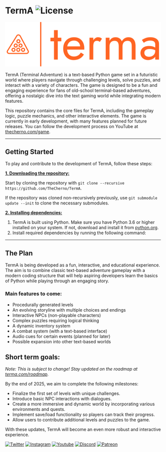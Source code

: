 # TermA ![License](https://img.shields.io/github/license/the-deezeray/text_adv)


![TermA](/terma-high-resolution-logo-transparent(1).png?raw=true "TermA")

TermA (Terminal Adventure) is a text-based Python game set in a futuristic world where players navigate through challenging levels, solve puzzles, and interact with a variety of characters. The game is designed to be a fun and engaging experience for fans of old-school terminal-based adventures, offering a nostalgic dive into the text gaming world while integrating modern features.

This repository contains the core files for TermA, including the gameplay logic, puzzle mechanics, and other interactive elements. The game is currently in early development, with many features planned for future releases. You can follow the development process on YouTube at [thecherno.com/game](https://thecherno.com/game).

***

## Getting Started
To play and contribute to the development of TermA, follow these steps:

<ins>**1. Downloading the repository:**</ins>

Start by cloning the repository with `git clone --recursive https://github.com/TheCherno/TermA`.

If the repository was cloned non-recursively previously, use `git submodule update --init` to clone the necessary submodules.

<ins>**2. Installing dependencies:**</ins>

1. TermA is built using Python. Make sure you have Python 3.6 or higher installed on your system. If not, download and install it from [python.org](https://www.python.org/downloads/).
2. Install required dependencies by running the following command:

***

## The Plan
TermA is being developed as a fun, interactive, and educational experience. The aim is to combine classic text-based adventure gameplay with a modern coding structure that will help aspiring developers learn the basics of Python while playing through an engaging story.

### Main features to come:
- Procedurally generated levels
- An evolving storyline with multiple choices and endings
- Interactive NPCs (non-playable characters)
- Complex puzzles requiring logical thinking
- A dynamic inventory system
- A combat system (with a text-based interface)
- Audio cues for certain events (planned for later)
- Possible expansion into other text-based worlds

## Short term goals:
*Note: This is subject to change! Stay updated on the roadmap at [terma.com/roadmap](http://terma.com/roadmap).*

By the end of 2025, we aim to complete the following milestones:

- Finalize the first set of levels with unique challenges.
- Introduce basic NPC interactions with dialogues.
- Create a more immersive and dynamic world by incorporating various environments and quests.
- Implement save/load functionality so players can track their progress.
- Allow users to contribute additional levels and puzzles to the game.
  
With these updates, TermA will become an even more robust and interactive experience.

[![Twitter](https://img.shields.io/badge/%40thecherno--blue.svg?style=social&logo=Twitter)](https://twitter.com/thecherno)
[![Instagram](https://img.shields.io/badge/thecherno--red.svg?style=social&logo=Instagram)](https://www.instagram.com/thecherno)
[![Youtube](https://img.shields.io/badge/TheChernoProject--red.svg?style=social&logo=youtube)](https://www.youtube.com/user/TheChernoProject)
[![Discord](https://img.shields.io/badge/TheCherno%20Server--blue.svg?style=social&logo=Discord)](https://discord.gg/K2eSyQA)
[![Patreon](https://img.shields.io/badge/%40thecherno--green.svg?style=social&logo=Patreon)](https://patreon.com/thecherno)

